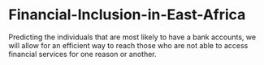 # Financial-Inclusion-in-East-Africa
Predicting the individuals that are most likely to have a bank accounts, we will allow for an efficient way to reach those who are not able to access financial services for one reason or another.
